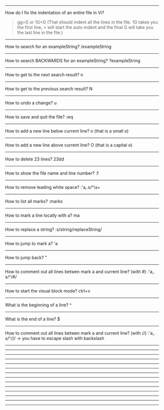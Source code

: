 

*******************************************************
How do I fix the indentation of an entire file in Vi?
>gg=G
or
>1G=G 
(That should indent all the lines in the file. 
1G takes you the first line, 
= will start the auto-indent 
and the final G will take you the last line in the file.)



*****************************************************
How to search for an exampleString?
/exampleString  
*****************************************************
How to search BACKWARDS for an exampleString?
?exampleString
*****************************************************
How to get to the next search result?
n
*****************************************************
How to get to the previous search result?
N
*****************************************************
How to undo a change?
u
*****************************************************
How to save and quit the file?
:wq
*****************************************************
How to add a new line below current line?
o
(that is a small o)
*****************************************************
How to add a new line above current line?
O
(that is a capital o)
*****************************************************
How to delete 23 lines?
23dd
*****************************************************
How to show the file name and line number?
:f
*****************************************************
How to remove leading white space?
:'a,.s/^\s\+
*****************************************************
How to list all marks?
:marks
*****************************************************
How to mark a line locally with a?
ma
*****************************************************
How to replace a string?
:s/string/replaceString/
*****************************************************
How to jump to mark a?
'a
*****************************************************
How to jump back?
"
*****************************************************
How to comment out all lines betwen mark a and current line? (with #)
:'a,. s/^/#/
*****************************************************
How to start the visual block mode?
ctrl+v
*****************************************************
What is the beginning of a line?
^
*****************************************************
What is the end of a line?
$
*****************************************************
How to comment out all lines betwen mark a and current line? (with //)
:'a,. s/^/\/\/
-> you have to escape slash with backslash
*****************************************************

*****************************************************

*****************************************************

*****************************************************

*****************************************************

*****************************************************

*****************************************************

*****************************************************

*****************************************************

*****************************************************

*****************************************************

*****************************************************

*****************************************************

*****************************************************
